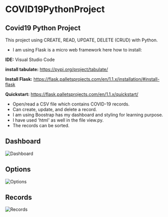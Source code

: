 # COVID19PythonProject

## Covid19 Python Project 

This project using CREATE, READ, UPDATE, DELETE (CRUD) with Python.

- I am using Flask is a micro web framework here how to install: 

**IDE:** Visual Studio Code

**install tabulate:** https://pypi.org/project/tabulate/

**Install Flask:** https://flask.palletsprojects.com/en/1.1.x/installation/#install-flask

**Quickstart:** https://flask.palletsprojects.com/en/1.1.x/quickstart/  

- Open/read a CSV file which contains COVID-19 records.
- Can create, update, and delete a record. 
- I am using Boostrap has my dashboard and styling for learning purpose.
- I have used 'html' as well in the file view.py.
- The records can be sorted.

## Dashboard

![Dashboard](https://user-images.githubusercontent.com/35514180/118882100-ca781b80-b8c1-11eb-95e9-08abc5f5cb04.png)

## Options

![Options](https://user-images.githubusercontent.com/35514180/118882589-58540680-b8c2-11eb-9b3a-76bd8bfeceeb.png)

## Records

![Records](https://user-images.githubusercontent.com/35514180/118882591-58ec9d00-b8c2-11eb-8f1f-309c6e7b146d.png)





